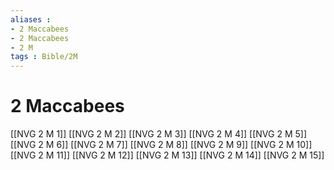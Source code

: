 ```yaml
---
aliases : 
- 2 Maccabees
- 2 Maccabees
- 2 M
tags : Bible/2M
---
```


# 2 Maccabees

[[NVG 2 M 1]]
[[NVG 2 M 2]]
[[NVG 2 M 3]]
[[NVG 2 M 4]]
[[NVG 2 M 5]]
[[NVG 2 M 6]]
[[NVG 2 M 7]]
[[NVG 2 M 8]]
[[NVG 2 M 9]]
[[NVG 2 M 10]]
[[NVG 2 M 11]]
[[NVG 2 M 12]]
[[NVG 2 M 13]]
[[NVG 2 M 14]]
[[NVG 2 M 15]]
